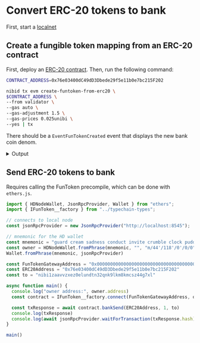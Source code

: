 # Convert ERC-20 tokens to bank

First, start a [localnet](../tutorials/run-locally.md)&#x20;

## Create a fungible token mapping from an ERC-20 contract

First, deploy an [ERC-20 contract](../tutorials/evm/erc20-contract.md). Then, run the following command:

```bash
CONTRACT_ADDRESS=0x76e03400dC49dD3Dbede29f5e11b0e7bc215F202

nibid tx evm create-funtoken-from-erc20 \
$CONTRACT_ADDRESS \
--from validator \
--gas auto \
--gas-adjustment 1.5 \
--gas-prices 0.025unibi \
--yes | tx
```

There should be a `EventFunTokenCreated` event that displays the new bank coin denom.

<details>

<summary>Output</summary>

```json
{
  "type": "eth.evm.v1.EventFunTokenCreated",
  "attributes": [
    {
      "key": "bank_denom",
      "value": "\"erc20/0x76e03400dC49dD3Dbede29f5e11b0e7bc215F202\"",
      "index": true
    },
    {
      "key": "creator",
      "value": "\"nibi1zaavvzxez0elundtn32qnk9lkm8kmcsz44g7xl\"",
      "index": true
    },
    {
      "key": "erc20_contract_address",
      "value": "\"0x76e03400dC49dD3Dbede29f5e11b0e7bc215F202\"",
      "index": true
    },
    {
      "key": "is_made_from_coin",
      "value": "false",
      "index": true
    }
  ]
}
```



</details>

## Send ERC-20 tokens to bank

Requires calling the FunToken precompile, which can be done with `ethers.js`.&#x20;

```typescript
import { HDNodeWallet, JsonRpcProvider, Wallet } from "ethers";
import { IFunToken__factory } from "../typechain-types";

// connects to local node
const jsonRpcProvider = new JsonRpcProvider("http://localhost:8545");

// mnemonic for the HD wallet
const mnemonic = "guard cream sadness conduct invite crumble clock pudding hole grit liar hotel maid produce squeeze return argue turtle know drive eight casino maze host"
const owner = HDNodeWallet.fromPhrase(mnemonic, "", "m/44'/118'/0'/0/0").connect(jsonRpcProvider)
Wallet.fromPhrase(mnemonic, jsonRpcProvider)

const FunTokenGatewayAddress = "0x0000000000000000000000000000000000000800"
const ERC20Address = "0x76e03400dC49dD3Dbede29f5e11b0e7bc215F202"
const to = "nibi1zaavvzxez0elundtn32qnk9lkm8kmcsz44g7xl"

async function main() {
  console.log("owner address:", owner.address)
  const contract = IFunToken__factory.connect(FunTokenGatewayAddress, owner)

  const txResponse = await contract.bankSend(ERC20Address, 1, to)
  console.log(txResponse)
  console.log(await jsonRpcProvider.waitForTransaction(txResponse.hash))
}

main()
```
